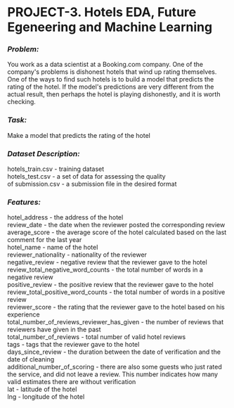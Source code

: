 # PROJECT-3. Hotels EDA, Future Egeneering and Machine Learning
### ***Problem:***
You work as a data scientist at a Booking.com company. One of the company's problems is dishonest hotels that wind up rating themselves. One of the ways to find such hotels is to build a model that predicts the rating of the hotel. If the model's predictions are very different from the actual result, then perhaps the hotel is playing dishonestly, and it is worth checking.

### ***Task:***
Make a model that predicts the rating of the hotel

### ***Dataset Description:***

hotels_train.csv - training dataset  
hotels_test.csv - a set of data for assessing the quality  
of submission.csv - a submission file in the desired format  

### ***Features:***
hotel_address - the address of the hotel  
review_date - the date when the reviewer posted the corresponding review  
average_score - the average score of the hotel calculated based on the last comment for the last year  
hotel_name - name of the hotel  
reviewer_nationality - nationality of the reviewer  
negative_review - negative review that the reviewer gave to the hotel  
review_total_negative_word_counts - the total number of words in a negative review  
positive_review - the positive review that the reviewer gave to the hotel  
review_total_positive_word_counts - the total number of words in a positive review  
reviewer_score - the rating that the reviewer gave to the hotel based on his experience  
total_number_of_reviews_reviewer_has_given - the number of reviews that reviewers have given in the past  
total_number_of_reviews - total number of valid hotel reviews  
tags - tags that the reviewer gave to the hotel  
days_since_review - the duration between the date of verification and the date of cleaning  
additional_number_of_scoring - there are also some guests who just rated the service, and did not leave a review. This number indicates how many valid estimates there are without verification  
lat - latitude of the hotel  
lng - longitude of the hotel  
